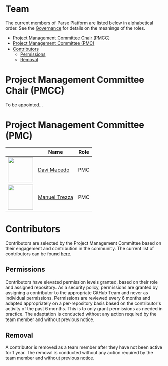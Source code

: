 # Team <!-- omit in toc -->

The current members of Parse Platform are listed below in alphabetical order. See the [Governance](README.md) for details on the meanings of the roles.

- [Project Management Committee Chair (PMCC)](#project-management-committee-chair-pmcc)
- [Project Management Committee (PMC)](#project-management-committee-pmc)
- [Contributors](#contributors)
  - [Permissions](#permissions)
  - [Removal](#removal)

# Project Management Committee Chair (PMCC)

To be appointed...

# Project Management Committee (PMC)

|                                                                                          | Name                                         | Role |
|------------------------------------------------------------------------------------------|----------------------------------------------|------|
| <img src="https://avatars.githubusercontent.com/u/4430059?v=4" width="80" height="80" /> | [Davi Macedo](https://github.com/davimacedo) | PMC  |
| <img src="https://avatars.githubusercontent.com/u/5673677?v=4" width="80" height="80" /> | [Manuel Trezza](https://github.com/mtrezza)  | PMC  |

# Contributors

Contributors are selected by the Project Management Committee based on their engagement and contribution in the community. The current list of contributors can be found [here](https://github.com/orgs/parse-community/people).

## Permissions

Contributors have elevated permission levels granted, based on their role and assigned repository. As a security policy, permissions are granted by assigning a contributor to the appropriate GitHub Team and never as individual permissions. Permissions are reviewed every 6 months and adapted appropriately on a per-repository basis based on the contributor's activity of the past 6 months. This is to only grant permissions as needed in practice. The adaptation is conducted without any action required by the team member and without previous notice.

## Removal

A contributor is removed as a team member after they have not been active for 1 year. The removal is conducted without any action required by the team member and without previous notice.
